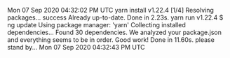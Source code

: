 Mon 07 Sep 2020 04:32:02 PM UTC
yarn install v1.22.4
[1/4] Resolving packages...
success Already up-to-date.
Done in 2.23s.
yarn run v1.22.4
$ ng update
Using package manager: 'yarn'
Collecting installed dependencies...
Found 30 dependencies.
    We analyzed your package.json and everything seems to be in order. Good work!
Done in 11.60s.
please stand by...
Mon 07 Sep 2020 04:32:43 PM UTC
